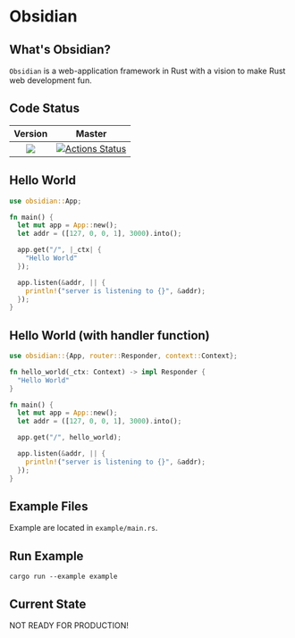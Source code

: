 # Obsidian

## What's Obsidian?

`Obsidian` is a web-application framework in Rust with a vision to make Rust web development fun.

## Code Status

|                                    **Version**                                     |                                                                     **Master**                                                                      |
| :--------------------------------------------------------------------------------: | :-------------------------------------------------------------------------------------------------------------------------------------------------: |
| [![](http://meritbadge.herokuapp.com/obsidian)](https://crates.io/crates/obsidian) | [![Actions Status](https://github.com/obsidian-rs/obsidian/workflows/Obsidian%20Action/badge.svg)](https://github.com/obsidian-rs/obsidian/actions) |

## Hello World
```rust
use obsidian::App;

fn main() {
  let mut app = App::new();
  let addr = ([127, 0, 0, 1], 3000).into();

  app.get("/", |_ctx| {
    "Hello World"
  });

  app.listen(&addr, || {
    println!("server is listening to {}", &addr);
  });
}
```

## Hello World (with handler function)
```rust
use obsidian::{App, router::Responder, context::Context};

fn hello_world(_ctx: Context) -> impl Responder {
  "Hello World"
}

fn main() {
  let mut app = App::new();
  let addr = ([127, 0, 0, 1], 3000).into();

  app.get("/", hello_world);

  app.listen(&addr, || {
    println!("server is listening to {}", &addr);
  });
}
```

## Example Files

Example are located in `example/main.rs`.

## Run Example

```
cargo run --example example
```

## Current State

NOT READY FOR PRODUCTION!
